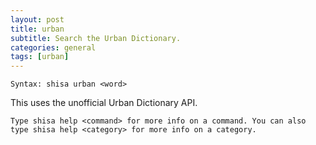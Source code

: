 ```yaml
---
layout: post
title: urban
subtitle: Search the Urban Dictionary.
categories: general
tags: [urban]
---
```


`Syntax: shisa urban <word>`

This uses the unofficial Urban Dictionary API.

```
Type shisa help <command> for more info on a command. You can also type shisa help <category> for more info on a category.
```
